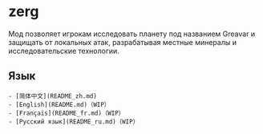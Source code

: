 # zerg
Мод позволяет игрокам исследовать планету под названием Greavar и защищать от локальных атак, разрабатывая местные минералы и исследовательские технологии.

## Язык
    - [简体中文](README_zh.md)
    - [English](README.md)（WIP）
    - [Français](README_fr.md)（WIP）
    - [Русский язык](README_ru.md)（WIP）
